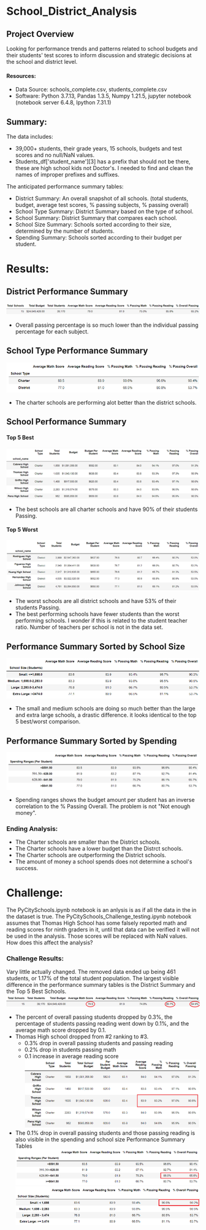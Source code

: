# School_District_Analysis

## Project Overview
Looking for performance trends and patterns related to school budgets and their students' test scores to inform discussion and strategic decisions at the school and district level. 

#### Resources:
 - Data Source: schools_complete.csv, students_complete.csv
 - Software: Python 3.7.13, Pandas 1.3.5, Numpy 1.21.5, jupyter notebook (notebook server 6.4.8, Ipython 7.31.1)

## Summary:
The data includes:
  - 39,000+ students, their grade years, 15 schools, budgets and test scores and no null/NaN values.
  - Students_df['student_name'][3] has a prefix that should not be there, these are high school kids not Doctor's. I needed to find and clean the names of improper prefixes and suffixes.

The anticipated performance summary tables:  
  - District Summary: An overall snapshot of all schools. (total students, budget, average test scores, % passing subjects, % passing overall)
  - School Type Summary: District Summary based on the type of school.
  - School Summary: District Summary that compares each school.
  - School Size Summary: Schools sorted according to their size, determined by the number of students.
  - Spending Summary: Schools sorted according to their budget per student.

# Results:
## District Performance Summary
![District Summary](/Resources/initial_district_summary.png)

 - Overall passing percentage is so much lower than the individual passing percentage for each subject.

## School Type Performance Summary
![Sorted by School Type](/Resources/initial_school_type_summary.png)
 - The charter schools are performing alot better than the district schools.

## School Performance Summary
#### Top 5 Best
![Top 5 best](/Resources/initial_top5_best_summary.png)
 - The best schools are all charter schools and have 90% of their students Passing.
#### Top 5 Worst
![Top 5 worst](/Resources/initial_top5_worst_summary.png) 
 - The worst schools are all district schools and have 53% of their students Passing.
 - The best performing schools have fewer students than the worst performing schools. I wonder if this is related to the student teacher ratio. Number of teachers per school is not in the data set.

## Performance Summary Sorted by School Size 
![Sorted by school size](/Resources/initial_school_size_summary.png)
 - The small and medium schools are doing so much better than the large and extra large schools, a drastic difference. it looks identical to the top 5 best/worst comparison.

## Performance Summary Sorted by Spending
![Sorted by spending per student](/Resources/initial_spending_summary.png)
 - Spending ranges shows the budget amount per student has an inverse correlation to the % Passing Overall. The problem is not "Not enough money".

### Ending Analysis:
 - The Charter schools are smaller than the District schools.
 - The Charter schools have a lower budget than the Distrct schools. 
 - The Charter schools are outperforming the District schools. 
 - The amount of money a school spends does not determine a school's success.

# Challenge:
The PyCitySchools.ipynb notebook is an anlysis is as if all the data in the in the dataset is true. The PyCitySchools_Challenge_testing.ipynb notebook assumes that Thomas High School has some falsely reported math and reading scores for ninth graders in it, until that data can be verified it will not be used in the analysis. Those scores will be replaced with NaN values. How does this affect the analysis?

### Challenge Results:
Vary little actually changed. The removed data ended up being 461 students, or 1.17% of the total student population. The largest visible difference in the performance summary tables is the District Summary and the Top 5 Best Schools. 
![New District Summary](/Resources/challenge_district_summary.png)
 - The percent of overall passing students dropped by 0.3%, the percentage of students passing reading went down by 0.1%, and the average math score dropped by 0.1.
 - Thomas High school dropped from #2 ranking to #3.
   - 0.3% drop in overall passing students and passing reading
   - 0.2% drop in students passing math
   - 0.1 increase in average reading score
![Top 5 Best Schools](/Resources/challenge_top5_best_summary.png)
 - The 0.1% drop in overall passing students and those passing reading is also visible in the spending and school size Performance Summary Tables 
![New Spending Performance Summary](/Resources/challenge_spending_summary.png)
![New School Size Performance Summary](/Resources/challenge_school_size_summary.png)
